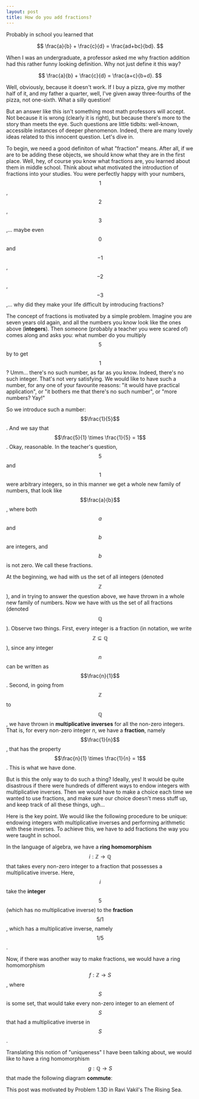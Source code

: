 ```yaml
---
layout: post
title: How do you add fractions?
---
```


<head>
  <link rel="stylesheet" href="https://cdn.jsdelivr.net/npm/katex@0.10.2/dist/katex.min.css" integrity="sha384-yFRtMMDnQtDRO8rLpMIKrtPCD5jdktao2TV19YiZYWMDkUR5GQZR/NOVTdquEx1j" crossorigin="anonymous">
<script defer src="https://cdn.jsdelivr.net/npm/katex@0.10.2/dist/katex.min.js" integrity="sha384-9Nhn55MVVN0/4OFx7EE5kpFBPsEMZxKTCnA+4fqDmg12eCTqGi6+BB2LjY8brQxJ" crossorigin="anonymous"></script>
<script defer src="https://cdn.jsdelivr.net/npm/katex@0.10.2/dist/contrib/auto-render.min.js" integrity="sha384-kWPLUVMOks5AQFrykwIup5lo0m3iMkkHrD0uJ4H5cjeGihAutqP0yW0J6dpFiVkI" crossorigin="anonymous" onload="renderMathInElement(document.body);"></script>
</head>

Probably in school you learned that

$$ \frac{a}{b} + \frac{c}{d} = \frac{ad+bc}{bd}. $$

When I was an undergraduate, a professor asked me why fraction addition had this rather funny looking definition. Why not just define it this way?

$$ \frac{a}{b} + \frac{c}{d} = \frac{a+c}{b+d}. $$

Well, obviously, because it doesn't work. If I buy a pizza, give my mother half of it, and my father a quarter, well, I've given away three-fourths of the pizza, not one-sixth. What a silly question!

But an answer like this isn't something most math professors will accept. Not because it is wrong (clearly it is right), but because there's more to the story than meets the eye. Such questions are little tidbits: well-known, accessible instances of deeper phenomenon. Indeed, there are many lovely ideas related to this innocent question. Let's dive in. 

To begin, we need a good definiton of what "fraction" means. After all, if we are to be adding these objects, we should know what they are in the first place. Well, hey, of course you know what fractions are, you learned about them in middle school. Think about what motivated the introduction of fractions into your studies. You were perfectly happy with your numbers, $$1$$, $$2$$, $$3$$,... maybe even $$0$$ and $$-1$$, $$-2$$, $$-3$$,... why did they make your life difficult by introducing fractions?

The concept of fractions is motivated by a simple problem. Imagine you are seven years old again, and all the numbers you know look like the ones above (**integers**). Then someone (probably a teacher you were scared of) comes along and asks you: what number do you multiply $$5$$ by to get $$1$$? Umm... there's no such number, as far as you know. Indeed, there's no such integer. That's not very satisfying. We would like to have such a number, for any one of your favourite reasons: "it would have practical application", or "it bothers me that there's no such number", or "more numbers? Yay!" 

So we introduce such a number: $$\frac{1}{5}$$. And we say that $$\frac{5}{1} \times \frac{1}{5} = 1$$. Okay, reasonable. In the teacher's question, $$5$$ and $$1$$ were arbitrary integers, so in this manner we get a whole new family of numbers, that look like $$\frac{a}{b}$$, where both $$a$$ and $$b$$ are integers, and $$b$$ is not zero. We call these fractions. 

At the beginning, we had with us the set of all integers (denoted $$\mathbb{Z}$$), and in trying to answer the question above, we have thrown in a whole new family of numbers. Now we have with us the set of all fractions (denoted $$\mathbb{Q}$$). Observe two things. First, every integer is a fraction (in notation, we write $$\mathbb{Z} \subseteq \mathbb{Q}$$), since any integer $$n$$ can be written as $$\frac{n}{1}$$. Second, in going from $$\mathbb{Z}$$ to $$\mathbb{Q}$$, we have thrown in **multiplicative inverses** for all the non-zero integers. That is, for every non-zero integer $n$, we have a **fraction**, namely $$\frac{1}{n}$$, that has the property $$\frac{n}{1} \times \frac{1}{n} = 1$$. This is what we have done.

But is this the only way to do such a thing? Ideally, yes! It would be quite disastrous if there were hundreds of different ways to endow integers with multiplicative inverses. Then we would have to make a choice each time we wanted to use fractions, and make sure our choice doesn't mess stuff up, and keep track of all these things, ugh...

Here is the key point. We would like the following procedure to be unique: endowing integers with multiplicative inverses and performing arithmetic with these inverses. To achieve this, we have to add fractions the way you were taught in school. 

In the language of algebra, we have a **ring homomorphism** $$i: \mathbb{Z} \rightarrow \mathbb{Q}$$ that takes every non-zero integer to a fraction that possesses a multiplicative inverse. Here, $$i$$ take the **integer** $$5$$ (which has no multiplicative inverse) to the **fraction** $$5/1$$, which has a multiplicative inverse, namely $$1/5$$. 

Now, if there was another way to make fractions, we would have a ring homomorphism $$f: \mathbb{Z} \rightarrow S$$, where $$S$$ is some set, that would take every non-zero integer to an element of $$S$$ that had a multiplicative inverse in $$S$$. 

Translating this notion of "uniqueness" I have been talking about, we would like to have a ring homomorphism $$g: \mathbb{Q} \rightarrow S$$ that made the following diagram **commute**:




This post was motivated by Problem 1.3D in Ravi Vakil's The Rising Sea. 
